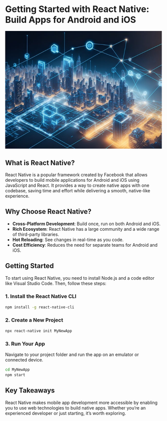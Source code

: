 # Getting Started with React Native: Build Apps for Android and iOS

![A picture of internet](./images/internet.jpg)

## What is React Native?

React Native is a popular framework created by Facebook that allows developers to build mobile applications for Android and iOS using JavaScript and React. It provides a way to create native apps with one codebase, saving time and effort while delivering a smooth, native-like experience.

## Why Choose React Native?

- **Cross-Platform Development**: Build once, run on both Android and iOS.
- **Rich Ecosystem**: React Native has a large community and a wide range of third-party libraries.
- **Hot Reloading**: See changes in real-time as you code.
- **Cost Efficiency**: Reduces the need for separate teams for Android and iOS.

## Getting Started

To start using React Native, you need to install Node.js and a code editor like Visual Studio Code. Then, follow these steps:

### 1. Install the React Native CLI

```bash
npm install -g react-native-cli
```

### 2. Create a New Project

```bash
npx react-native init MyNewApp
```

### 3. Run Your App

Navigate to your project folder and run the app on an emulator or connected device.

```bash
cd MyNewApp
npm start
```

## Key Takeaways

React Native makes mobile app development more accessible by enabling you to use web technologies to build native apps. Whether you’re an experienced developer or just starting, it’s worth exploring.
